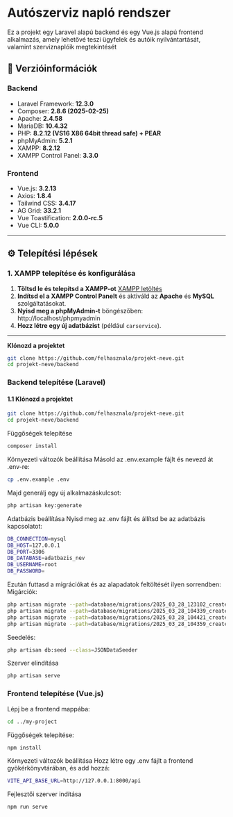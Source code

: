 # Autószerviz napló rendszer

Ez a projekt egy Laravel alapú backend és egy Vue.js alapú frontend alkalmazás, amely lehetővé teszi ügyfelek és autóik nyilvántartását, valamint szerviznaplóik megtekintését

## 📌 Verzióinformációk

### **Backend**
- Laravel Framework: **12.3.0**
- Composer: **2.8.6 (2025-02-25)**
- Apache: **2.4.58**
- MariaDB: **10.4.32**
- PHP: **8.2.12 (VS16 X86 64bit thread safe) + PEAR**
- phpMyAdmin: **5.2.1**
- XAMPP: **8.2.12**
- XAMPP Control Panel: **3.3.0**

### **Frontend**
- Vue.js: **3.2.13**
- Axios: **1.8.4**
- Tailwind CSS: **3.4.17**
- AG Grid: **33.2.1**
- Vue Toastification: **2.0.0-rc.5**
- Vue CLI: **5.0.0**

---

## ⚙️ **Telepítési lépések**

### 1. XAMPP telepítése és konfigurálása

1. **Töltsd le és telepítsd a XAMPP-ot** [XAMPP letöltés](https://www.apachefriends.org/index.html)
2. **Indítsd el a XAMPP Control Panelt** és aktiváld az **Apache** és **MySQL** szolgáltatásokat.
3. **Nyisd meg a phpMyAdmin-t** böngészőben:  http://localhost/phpmyadmin
4. **Hozz létre egy új adatbázist** (például `carservice`).

---
 **Klónozd a projektet**  
```sh
git clone https://github.com/felhasznalo/projekt-neve.git
cd projekt-neve/backend
```
### **Backend telepítése (Laravel)**

#### **1.1 Klónozd a projektet**
```sh
git clone https://github.com/felhasznalo/projekt-neve.git
cd projekt-neve/backend
```
Függőségek telepítése
```sh
composer install
```
Környezeti változók beállítása
Másold az .env.example fájlt és nevezd át .env-re:
```sh
cp .env.example .env
```
Majd generálj egy új alkalmazáskulcsot:
```sh
php artisan key:generate
```
Adatbázis beállítása
Nyisd meg az .env fájlt és állítsd be az adatbázis kapcsolatot:
```sh
DB_CONNECTION=mysql
DB_HOST=127.0.0.1
DB_PORT=3306
DB_DATABASE=adatbazis_nev
DB_USERNAME=root
DB_PASSWORD=
```

Ezután futtasd a migrációkat és az alapadatok feltöltését ilyen sorrendben:
Migárciók:
```sh
php artisan migrate --path=database/migrations/2025_03_28_123102_create_sessions_table.php
php artisan migrate --path=database/migrations/2025_03_28_104339_create_clients_table.php
php artisan migrate --path=database/migrations/2025_03_28_104421_create_cars_table.php
php artisan migrate --path=database/migrations/2025_03_28_104359_create_services_table.php
```

Seedelés:
```sh
php artisan db:seed --class=JSONDataSeeder 
```
Szerver elindítása
```sh
php artisan serve
```
### **Frontend telepítése (Vue.js)**

Lépj be a frontend mappába:
```sh
cd ../my-project
```
Függőségek telepítése:
```sh
npm install
```
Környezeti változók beállítása
Hozz létre egy .env fájlt a frontend gyökérkönyvtárában, és add hozzá:
```sh
VITE_API_BASE_URL=http://127.0.0.1:8000/api
```

Fejlesztői szerver indítása
```sh
npm run serve
```








